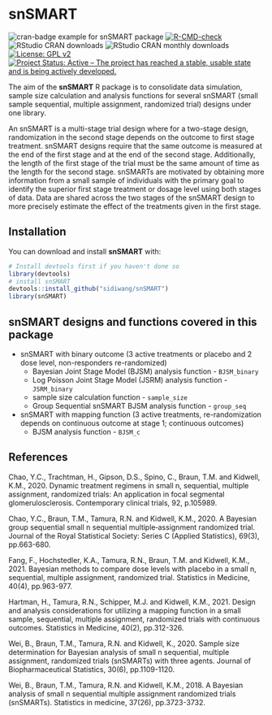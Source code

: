 
# snSMART

<!-- badges: start -->

![cran-badge example for snSMART
package](http://www.r-pkg.org/badges/version/snSMART)
[![R-CMD-check](https://github.com/sidiwang/snSMART/actions/workflows/R-CMD-check.yaml/badge.svg)](https://github.com/sidiwang/snSMART/actions/workflows/R-CMD-check.yaml)
![RStudio CRAN
downloads](http://cranlogs.r-pkg.org/badges/grand-total/snSMART)
![RStudio CRAN monthly
downloads](http://cranlogs.r-pkg.org/badges/snSMART) [![License: GPL
v2](https://img.shields.io/badge/License-GPL_v2-blue.svg)](https://www.gnu.org/licenses/old-licenses/gpl-2.0.en.html)
[![Project Status: Active – The project has reached a stable, usable
state and is being actively
developed.](https://www.repostatus.org/badges/latest/active.svg)](https://www.repostatus.org/)
<!-- badges: end -->

The aim of the **snSMART** R package is to consolidate data simulation,
sample size calculation and analysis functions for several snSMART
(small sample sequential, multiple assignment, randomized trial) designs
under one library.

An snSMART is a multi-stage trial design where for a two-stage design,
randomization in the second stage depends on the outcome to first stage
treatment. snSMART designs require that the same outcome is measured at
the end of the first stage and at the end of the second stage.
Additionally, the length of the first stage of the trial must be the
same amount of time as the length for the second stage. snSMARTs are
motivated by obtaining more information from a small sample of
individuals with the primary goal to identify the superior first stage
treatment or dosage level using both stages of data. Data are shared
across the two stages of the snSMART design to more precisely estimate
the effect of the treatments given in the first stage.

## Installation

You can download and install **snSMART** with:

``` r
# Install devtools first if you haven't done so
library(devtools)
# install snSMART
devtools::install_github("sidiwang/snSMART")
library(snSMART)
```

## snSMART designs and functions covered in this package

- snSMART with binary outcome (3 active treatments or placebo and 2 dose
  level, non-responders re-randomized)
  - Bayesian Joint Stage Model (BJSM) analysis function - `BJSM_binary`
  - Log Poisson Joint Stage Model (JSRM) analysis function -
    `JSRM_binary`
  - sample size calculation function - `sample_size`
  - Group Sequential snSMART BJSM analysis function - `group_seq`
- snSMART with mapping function (3 active treatments, re-randomization
  depends on continuous outcome at stage 1; continuous outcomes)
  - BJSM analysis function - `BJSM_c`

## References

Chao, Y.C., Trachtman, H., Gipson, D.S., Spino, C., Braun, T.M. and
Kidwell, K.M., 2020. Dynamic treatment regimens in small n, sequential,
multiple assignment, randomized trials: An application in focal
segmental glomerulosclerosis. Contemporary clinical trials, 92,
p.105989.

Chao, Y.C., Braun, T.M., Tamura, R.N. and Kidwell, K.M., 2020. A
Bayesian group sequential small n sequential multiple‐assignment
randomized trial. Journal of the Royal Statistical Society: Series C
(Applied Statistics), 69(3), pp.663-680.

Fang, F., Hochstedler, K.A., Tamura, R.N., Braun, T.M. and Kidwell,
K.M., 2021. Bayesian methods to compare dose levels with placebo in a
small n, sequential, multiple assignment, randomized trial. Statistics
in Medicine, 40(4), pp.963-977.

Hartman, H., Tamura, R.N., Schipper, M.J. and Kidwell, K.M., 2021.
Design and analysis considerations for utilizing a mapping function in a
small sample, sequential, multiple assignment, randomized trials with
continuous outcomes. Statistics in Medicine, 40(2), pp.312-326.

Wei, B., Braun, T.M., Tamura, R.N. and Kidwell, K., 2020. Sample size
determination for Bayesian analysis of small n sequential, multiple
assignment, randomized trials (snSMARTs) with three agents. Journal of
Biopharmaceutical Statistics, 30(6), pp.1109-1120.

Wei, B., Braun, T.M., Tamura, R.N. and Kidwell, K.M., 2018. A Bayesian
analysis of small n sequential multiple assignment randomized trials
(snSMARTs). Statistics in medicine, 37(26), pp.3723-3732.
